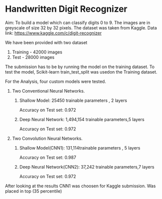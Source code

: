 # Handwritten Digit Recognizer

Aim: To build a model which can classify digits 0 to 9. The images are in greyscale of size 32 by 32 pixels.  The dataset was taken from Kaggle. 
Data link: https://www.kaggle.com/c/digit-recognizer

We have been provided with two dataset

1.  Training - 42000 images 
2.  Test - 28000 images

The submission has to be by running the model on the training dataset. To test the model, Scikit-learn train_test_split was usedon the Training dataset.

For the Analysis, four custom models were tested.

1. Two Conventional Neural Networks.
    
    1. Shallow Model: 25450 trainable parameters , 2 layers
       
       Accuracy on Test set: 0.972
       
    2. Deep Neural Network: 1,494,154 trainable parameters,5 layers 
      
       Accuracy on Test set: 0.972

2. Two Convolution Neural Networks.
    
    1. Shallow Model(CNN1): 131,114trainable parameters , 5 layers
       
       Accuracy on Test set: 0.987
       
    2. Deep Neural Network(CNN2): 37,242 trainable parameters,7 layers 
      
       Accuracy on Test set: 0.972
       
       
 After looking at the results CNN1 was choosen for Kaggle  submission. 
 Was placed in top (35 percentile)

